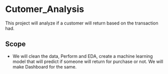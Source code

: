 # Cutomer_Analysis
This project will analyze if a customer will return based on the transaction had. 

## Scope
- We will clean the data, Perform and EDA, create a machine learning model that will predict if someone will return for purchase or not. We will make Dashboard for the same. 